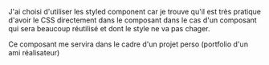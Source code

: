 J'ai choisi d'utiliser les styled component car je trouve qu'il est très pratique d'avoir le CSS directement dans le composant dans le cas d'un composant qui sera beaucoup réutilisé et dont le style ne va pas chager.

Ce composant me servira dans le cadre d'un projet perso (portfolio d'un ami réalisateur)
